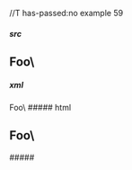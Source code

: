 //T has-passed:no
example 59
##### src
Foo\
----
##### xml
<?xml version="1.0" encoding="UTF-8"?>
<!DOCTYPE document SYSTEM "CommonMark.dtd">
<document xmlns="http://commonmark.org/xml/1.0">
  <heading level="2">
    <text>Foo\</text>
  </heading>
</document>
##### html
<h2>Foo\</h2>
#####

